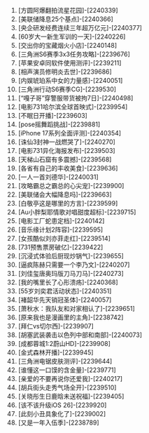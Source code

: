 
1. [方圆阿爆翻拍流星花园]-[2240339]
1. [美联储降息25个基点]-[2240366]
1. [央企研发经费连续三年超万亿元]-[2240377]
1. [60岁大一新生军训的一天]-[2240226]
1. [交出你的宝藏烟火小店]-[2240148]
1. [三角洲S6赛季3x3任务攻略]-[2239676]
1. [苹果安卓同软件使用测评]-[2239211]
1. [相声演员修明炎去世]-[2239686]
1. [内娱琥珀系中女的力量感]-[2240051]
1. [三角洲行动S6赛季CG]-[2239530]
1. [“嘎子哥”穿警服带货被拘7日]-[2240498]
1. [电影731哈尔滨全球首映式]-[2239954]
1. [不眠日开播]-[2239603]
1. [pose摇舞蹈挑战]-[2239881]
1. [iPhone 17系列全面评测]-[2240354]
1. [诛仙3封神一战燃哭了]-[2240270]
1. [电影731异化海报发布]-[2239503]
1. [天梯山石窟有多震撼]-[2239568]
1. [各省有自己的丰收美食]-[2239636]
1. [一人一首刘德华]-[2240031]
1. [攻略霸总之霸总的心尖宠]-[2239900]
1. [美联储会大幅降息吗]-[2239663]
1. [白敬亭这是哪里的方言]-[2239599]
1. [Au小胖梨耶情歌对唱甜度超标]-[2239715]
1. [电影工厂蛇患定档]-[2240142]
1. [音乐缘计划2阵容]-[2239595]
1. [女孩酷似刘亦菲走红]-[2239514]
1. [731预售票房破亿]-[2239422]
1. [沉浸式体验后厨现炒锅气]-[2239655]
1. [逼疯陈赫只需要一个李乃文]-[2240207]
1. [刘佳玺唐奥玛版刀马刀马]-[2240273]
1. [我的嘴里长了心形溃疡]-[2240368]
1. [55岁刘奕君活动状态]-[2240351]
1. [褚韶华先天销冠圣体]-[2240057]
1. [萧秋水：我队友和对家相认了]-[2239651]
1. [原来我也是漫画里的主角]-[2238742]
1. [拜仁vs切尔西]-[2239907]
1. [胡塞武装袭击以色列中部和南部]-[2240073]
1. [成都蓉城1:2蔚山HD]-[2239908]
1. [金式森林开播]-[2239945]
1. [三角洲电锯皮肤测评]-[2239644]
1. [谁懂这一口馍的含金量]-[2239771]
1. [亲爱的不要再说你还爱我]-[2240217]
1. [胡兵街头走秀气场全开]-[2239510]
1. [关晓彤生日鹿晗未送祝福]-[2239405]
1. [该不该升级iOS 26]-[2239920]
1. [此刻小丑具象化了]-[2239002]
1. [又是一年入伍季]-[2238789]